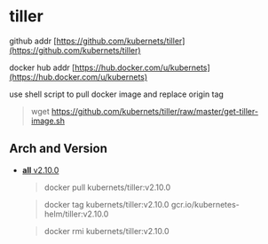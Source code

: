 # tiller

github addr [https://github.com/kubernets/tiller](https://github.com/kubernets/tiller)

docker hub addr [https://hub.docker.com/u/kubernets](https://hub.docker.com/u/kubernets)

use shell script to pull docker image and replace origin tag

> wget https://github.com/kubernets/tiller/raw/master/get-tiller-image.sh

## Arch and Version

- [**all** v2.10.0](https://hub.docker.com/r/kubernets/tiller)

    > docker pull kubernets/tiller:v2.10.0

    > docker tag kubernets/tiller:v2.10.0 gcr.io/kubernetes-helm/tiller:v2.10.0 

    > docker rmi kubernets/tiller:v2.10.0

